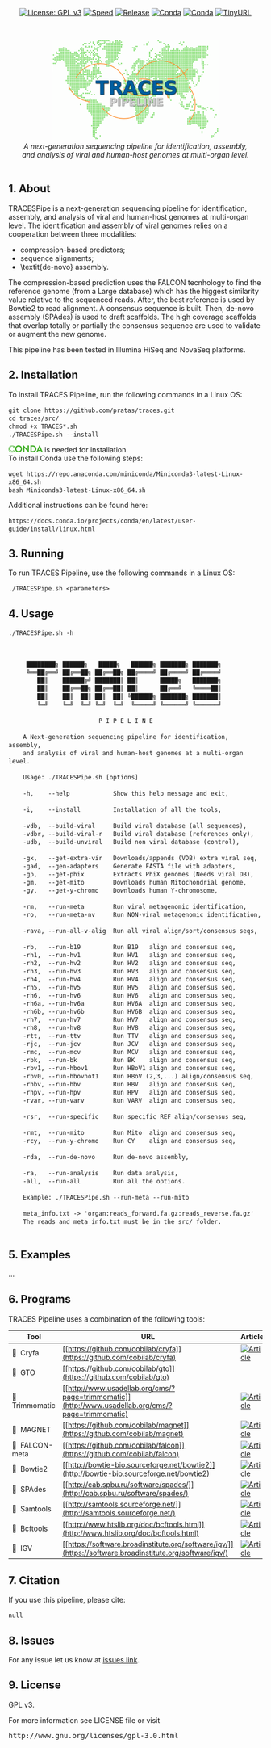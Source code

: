 <div align="center">
  
[![License: GPL v3](https://img.shields.io/badge/License-GPL%20v3-blue.svg)](LICENSE)
[![Speed](https://img.shields.io/static/v1.svg?label=Ultra-Fast&message=High%20speed%20performance&color=green)](#)
[![Release](https://img.shields.io/static/v1.svg?label=Release&message=v1.1.1&color=orange)](#)
[![Conda](https://img.shields.io/static/v1.svg?label=Conda&message=Bioconda&color=green)](#)
[![Conda](https://img.shields.io/static/v1.svg?label=Conda&message=Cobilab&color=green)](#)
[![TinyURL](https://img.shields.io/static/v1.svg?label=TinyURL&message=traces-pipe&color=blue)](https://tinyurl.com/traces-pipe)
<!--[![Build Status](https://travis-ci.org/pratas/traces.svg?branch=master)](https://travis-ci.org/pratas/traces)-->

</div>
<br>
<p align="center">
<img src="imgs/logo.png" alt="TRACES Pipeline" height="200" border="0" /><br>
<i>A next-generation sequencing pipeline for identification, assembly,<br> and analysis of viral and human-host genomes at multi-organ level.</i>
<br><br>

## 1. About ##

TRACESPipe is a next-generation sequencing pipeline for identification, assembly, and analysis of viral and human-host genomes at multi-organ level. 
The identification and assembly of viral genomes relies on a cooperation between three modalities: 
<ul>
<li>compression-based predictors;</li>
<li>sequence alignments;</li>
<li>\textit{de-novo} assembly.</li>
</ul>
The compression-based prediction uses the FALCON tecnhology to find the reference genome (from a Large database) which has the higgest similarity value relative to the sequenced reads. After, the best reference is used by Bowtie2 to read alignment. A consensus sequence is built. Then, de-novo assembly (SPAdes) is used to draft scaffolds. The high coverage scaffolds that overlap totally or partially the consensus sequence are used to validate or augment the new genome.

This pipeline has been tested in Illumina HiSeq and NovaSeq platforms.

## 2. Installation ##

To install TRACES Pipeline, run the following commands in a Linux OS:
```
git clone https://github.com/pratas/traces.git
cd traces/src/
chmod +x TRACES*.sh
./TRACESPipe.sh --install
```
<img src="imgs/conda_logo.png" alt="CONDA" height="14" border="0" /> is needed for installation.<br>
To install Conda use the following steps:
```
wget https://repo.anaconda.com/miniconda/Miniconda3-latest-Linux-x86_64.sh
bash Miniconda3-latest-Linux-x86_64.sh
```
Additional instructions can be found here:
```
https://docs.conda.io/projects/conda/en/latest/user-guide/install/linux.html
```


## 3. Running ##

To run TRACES Pipeline, use the following commands in a Linux OS:
```
./TRACESPipe.sh <parameters>
```

## 4. Usage ##

```
./TRACESPipe.sh -h
```

```                                                     
                                                                
                                                              
     ████████╗ ██████╗   █████╗   ██████╗ ███████╗ ███████╗         
     ╚══██╔══╝ ██╔══██╗ ██╔══██╗ ██╔════╝ ██╔════╝ ██╔════╝         
        ██║    ██████╔╝ ███████║ ██║      █████╗   ███████╗         
        ██║    ██╔══██╗ ██╔══██║ ██║      ██╔══╝   ╚════██║         
        ██║    ██║  ██║ ██║  ██║ ╚██████╗ ███████╗ ███████║         
        ╚═╝    ╚═╝  ╚═╝ ╚═╝  ╚═╝  ╚═════╝ ╚══════╝ ╚══════╝         
                                                                
                         P I P E L I N E                            
                                                                
    A Next-generation sequencing pipeline for identification, assembly,
    and analysis of viral and human-host genomes at a multi-organ level.
                                                                
    Usage: ./TRACESPipe.sh [options]                             
                                                                
    -h,    --help            Show this help message and exit,     
                                                                  
    -i,    --install         Installation of all the tools,       
                                                                  
    -vdb,  --build-viral     Build viral database (all sequences), 
    -vdbr, --build-viral-r   Build viral database (references only),  
    -udb,  --build-unviral   Build non viral database (control),  
                                                                  
    -gx,   --get-extra-vir   Downloads/appends (VDB) extra viral seq, 
    -gad,  --gen-adapters    Generate FASTA file with adapters,   
    -gp,   --get-phix        Extracts PhiX genomes (Needs viral DB),  
    -gm,   --get-mito        Downloads human Mitochondrial genome,
    -gy,   --get-y-chromo    Downloads human Y-chromosome,        
                                                                  
    -rm,   --run-meta        Run viral metagenomic identification,    
    -ro,   --run-meta-nv     Run NON-viral metagenomic identification,   
                                                                  
    -rava, --run-all-v-alig  Run all viral align/sort/consensus seqs,    
                                                                 
    -rb,   --run-b19         Run B19   align and consensus seq,    
    -rh1,  --run-hv1         Run HV1   align and consensus seq,    
    -rh2,  --run-hv2         Run HV2   align and consensus seq,    
    -rh3,  --run-hv3         Run HV3   align and consensus seq,    
    -rh4,  --run-hv4         Run HV4   align and consensus seq,    
    -rh5,  --run-hv5         Run HV5   align and consensus seq,    
    -rh6,  --run-hv6         Run HV6   align and consensus seq,    
    -rh6a, --run-hv6a        Run HV6A  align and consensus seq,    
    -rh6b, --run-hv6b        Run HV6B  align and consensus seq,    
    -rh7,  --run-hv7         Run HV7   align and consensus seq,    
    -rh8,  --run-hv8         Run HV8   align and consensus seq,    
    -rtt,  --run-ttv         Run TTV   align and consensus seq,    
    -rjc,  --run-jcv         Run JCV   align and consensus seq,    
    -rmc,  --run-mcv         Run MCV   align and consensus seq,    
    -rbk,  --run-bk          Run BK    align and consensus seq,    
    -rbv1, --run-hbov1       Run HBoV1 align and consensus seq,    
    -rbv0, --run-hbovnot1    Run HBoV (2,3,...) align/consensus seq, 
    -rhbv, --run-hbv         Run HBV   align and consensus seq,    
    -rhpv, --run-hpv         Run HPV   align and consensus seq,    
    -rvar, --run-varv        Run VARV  align and consensus seq,    
                                                                 
    -rsr,  --run-specific    Run specific REF align/consensus seq, 
                                                                 
    -rmt,  --run-mito        Run Mito  align and consensus seq,   
    -rcy,  --run-y-chromo    Run CY    align and consensus seq,    
                                                                  
    -rda,  --run-de-novo     Run de-novo assembly,               
                                                                 
    -ra,   --run-analysis    Run data analysis,                   
    -all,  --run-all         Run all the options.                 
                                                                
    Example: ./TRACESPipe.sh --run-meta --run-mito   
                                                                
    meta_info.txt -> 'organ:reads_forward.fa.gz:reads_reverse.fa.gz'  
    The reads and meta_info.txt must be in the src/ folder.     
 
```
## 5. Examples ##
...

## 6. Programs ##

TRACES Pipeline uses a combination of the following tools:

| Tool | URL | Article |
| --- | --- | --- |
| &#x1F49A;&nbsp; Cryfa | [[https://github.com/cobilab/cryfa]](https://github.com/cobilab/cryfa) | [![Article](https://img.shields.io/static/v1.svg?label=View&message=Article&color=green)](https://doi.org/10.1093/bioinformatics/bty645) |
| &#x1F49A;&nbsp; GTO | [[https://github.com/cobilab/gto]](https://github.com/cobilab/gto) | 
| &#x1F49A;&nbsp; Trimmomatic | [[http://www.usadellab.org/cms/?page=trimmomatic]](http://www.usadellab.org/cms/?page=trimmomatic) | [![Article](https://img.shields.io/static/v1.svg?label=View&message=Article&color=green)](https://academic.oup.com/bioinformatics/article/30/15/2114/2390096) |
| &#x1F49A;&nbsp; MAGNET | [[https://github.com/cobilab/magnet]](https://github.com/cobilab/magnet) | [![Article](https://img.shields.io/static/v1.svg?label=View&message=Article&color=green)](https://www.eurasip.org/Proceedings/Eusipco/Eusipco2018/papers/1570439333.pdf) |
| &#x1F49A;&nbsp; FALCON-meta | [[https://github.com/cobilab/falcon]](https://github.com/cobilab/falcon) | [![Article](https://img.shields.io/static/v1.svg?label=View&message=Article&color=green)](https://www.mdpi.com/2073-4425/9/9/445) |
| &#x1F49A;&nbsp; Bowtie2 | [[http://bowtie-bio.sourceforge.net/bowtie2]](http://bowtie-bio.sourceforge.net/bowtie2) | [![Article](https://img.shields.io/static/v1.svg?label=View&message=Article&color=green)]( https://www.nature.com/articles/nmeth.1923) |
| &#x1F49A;&nbsp; SPAdes | [[http://cab.spbu.ru/software/spades/]](http://cab.spbu.ru/software/spades/) | [![Article](https://img.shields.io/static/v1.svg?label=View&message=Article&color=green)](https://www.liebertpub.com/doi/full/10.1089/cmb.2012.0021) | 
| &#x1F49A;&nbsp; Samtools | [[http://samtools.sourceforge.net/]](http://samtools.sourceforge.net/) | [![Article](https://img.shields.io/static/v1.svg?label=View&message=Article&color=green)](https://academic.oup.com/bioinformatics/article/25/16/2078/204688) | 
| &#x1F49A;&nbsp; Bcftools | [[http://www.htslib.org/doc/bcftools.html]](http://www.htslib.org/doc/bcftools.html) | [![Article](https://img.shields.io/static/v1.svg?label=View&message=Article&color=green)](https://academic.oup.com/bioinformatics/article/27/21/2987/217423) |
| &#x1F49A;&nbsp; IGV | [[https://software.broadinstitute.org/software/igv/]](https://software.broadinstitute.org/software/igv/) | [![Article](https://img.shields.io/static/v1.svg?label=View&message=Article&color=green)](http://cancerres.aacrjournals.org/content/77/21/e31.long) |


## 7. Citation ##

If you use this pipeline, please cite:
```
null
```

## 8. Issues ##

For any issue let us know at [issues link](https://github.com/pratas/traces/issues).

## 9. License ##

GPL v3.

For more information see LICENSE file or visit
<pre>http://www.gnu.org/licenses/gpl-3.0.html</pre>

